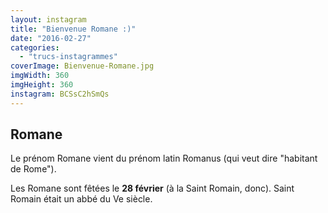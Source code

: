 ```yaml
---
layout: instagram
title: "Bienvenue Romane :)"
date: "2016-02-27"
categories: 
  - "trucs-instagrammes"
coverImage: Bienvenue-Romane.jpg
imgWidth: 360
imgHeight: 360
instagram: BCSsC2hSmQs
---
```


## Romane

Le prénom Romane vient du prénom latin Romanus (qui veut dire "habitant de Rome").

Les Romane sont fêtées le **28 février** (à la Saint Romain, donc). Saint Romain était un abbé du Ve siècle.
